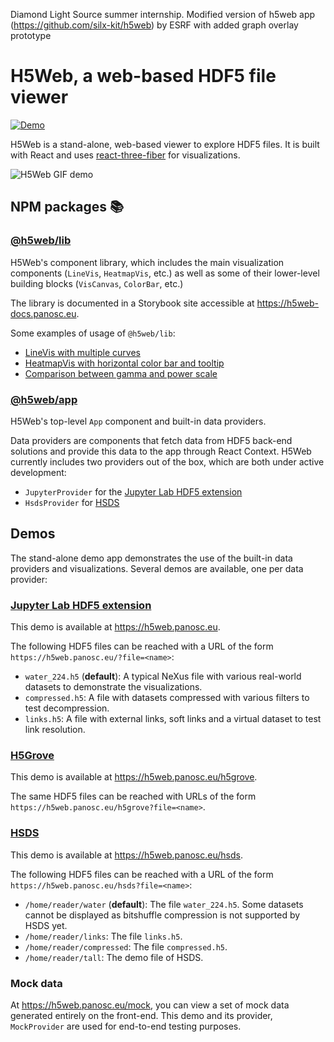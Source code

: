 Diamond Light Source summer internship. Modified version of h5web app (https://github.com/silx-kit/h5web) by ESRF with added graph overlay prototype


# H5Web, a web-based HDF5 file viewer
[![Demo](https://img.shields.io/website?down_message=offline&label=demo&up_message=online&url=https%3A%2F%2Fh5web.panosc.eu%2F)](https://h5web.panosc.eu/)

H5Web is a stand-alone, web-based viewer to explore HDF5 files. It is built with
React and uses
[react-three-fiber](https://github.com/react-spring/react-three-fiber) for
visualizations.

![H5Web GIF demo](https://user-images.githubusercontent.com/2936402/107791492-4c512980-6d54-11eb-8ba4-4a1433bdfeea.gif)

## NPM packages 📚

### [@h5web/lib](https://www.npmjs.com/package/@h5web/lib)

H5Web's component library, which includes the main visualization components
(`LineVis`, `HeatmapVis`, etc.) as well as some of their lower-level building
blocks (`VisCanvas`, `ColorBar`, etc.)

The library is documented in a Storybook site accessible at
https://h5web-docs.panosc.eu.

Some examples of usage of `@h5web/lib`:

- [LineVis with multiple curves](https://codesandbox.io/s/h5weblib-demo-multiple-curves-kwkli)
- [HeatmapVis with horizontal color bar and tooltip](https://codesandbox.io/s/h5weblib-demo-heatmap-with-tooltip-ti5cy)
- [Comparison between gamma and power scale](https://codesandbox.io/s/gamma-vs-power-scale-lzmvr)

### [@h5web/app](https://www.npmjs.com/package/@h5web/app)

H5Web's top-level `App` component and built-in data providers.

Data providers are components that fetch data from HDF5 back-end solutions and
provide this data to the app through React Context. H5Web currently includes two
providers out of the box, which are both under active development:

- `JupyterProvider` for the
  [Jupyter Lab HDF5 extension](https://github.com/jupyterlab/jupyterlab-hdf5)
- `HsdsProvider` for [HSDS](https://github.com/HDFGroup/hsds)

## Demos

The stand-alone demo app demonstrates the use of the built-in data providers and
visualizations. Several demos are available, one per data provider:

### [Jupyter Lab HDF5 extension](https://github.com/jupyterlab/jupyterlab-hdf5)

This demo is available at https://h5web.panosc.eu.

The following HDF5 files can be reached with a URL of the form
`https://h5web.panosc.eu/?file=<name>`:

- `water_224.h5` (**default**): A typical NeXus file with various real-world
  datasets to demonstrate the visualizations.
- `compressed.h5`: A file with datasets compressed with various filters to test
  decompression.
- `links.h5`: A file with external links, soft links and a virtual dataset to
  test link resolution.

### [H5Grove](https://github.com/silx-kit/h5grove)

This demo is available at https://h5web.panosc.eu/h5grove.

The same HDF5 files can be reached with URLs of the form
`https://h5web.panosc.eu/h5grove?file=<name>`.

### [HSDS](https://github.com/HDFGroup/hsds)

This demo is available at https://h5web.panosc.eu/hsds.

The following HDF5 files can be reached with a URL of the form
`https://h5web.panosc.eu/hsds?file=<name>`:

- `/home/reader/water` (**default**): The file `water_224.h5`. Some datasets
  cannot be displayed as bitshuffle compression is not supported by HSDS yet.
- `/home/reader/links`: The file `links.h5`.
- `/home/reader/compressed`: The file `compressed.h5`.
- `/home/reader/tall`: The demo file of HSDS.

### Mock data

At https://h5web.panosc.eu/mock, you can view a set of mock data generated
entirely on the front-end. This demo and its provider, `MockProvider` are used
for end-to-end testing purposes.


